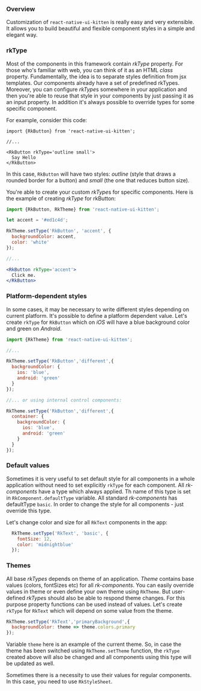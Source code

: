 ### Overview
Customization of `react-native-ui-kitten` is really easy and very extensible. 
It allows you to build beautiful and flexible component styles in a simple and elegant way.

### rkType

Most of the components in this framework contain *rkType* property.
For those who's familiar with web, you can think of it as an HTML *class* property.
Fundamentally, the idea is to separate styles definition from jsx templates.
Our components already have a set of predefined rkTypes. 
Moreover, you can configure *rkType*s somewhere in your application and then you're able to reuse that style in your components by just passing it as an input property.
In addition it's always possible to override types for some specific component.

For example, consider this code: 

```
import {RkButton} from 'react-native-ui-kitten';

//... 

<RkButton rkType='outline small'>
  Say Hello
</RkButton>

```

In this case, `RkButton` will have two styles: *outline* (style that 
draws a rounded border for a button) and *small* (the one that reduces button size).

You're able to create your custom *rkType*s for specific components.
Here is the example of creating *rkType* for rkButton:

```jsx
import {RkButton, RkTheme} from 'react-native-ui-kitten';

let accent = '#ed1c4d';

RkTheme.setType('RkButton', 'accent', {
  backgroundColor: accent,
  color: 'white'
});

//...

<RkButton rkType='accent'>
  Click me.
</RkButton>
```

### Platform-dependent styles

In some cases, it may be necessary to write different styles depending on current platform. It's possible to define a platform dependent value. Let's create `rkType` for `RkButton` which on *iOS* will have a blue background color and green on *Android*.

```jsx
import {RkTheme} from 'react-native-ui-kitten';

//...

RkTheme.setType('RkButton','different',{
  backgroundColor: {
    ios: 'blue',
    android: 'green'
  }
});

//... or using internal control components:

RkTheme.setType('RkButton','different',{
  container: {
    backgroundColor: {
      ios: 'blue',
      android: 'green'
    }
  }
});

```

### Default values
Sometimes it is very useful to set default style for all components in a whole application without need to set explicitly `rkType`
for each component. All *rk-components* have a type which always applied. Th name of this type is set in `RkComponent.defaultType` variable.
All standard *rk-components* has defaultType `basic`. In order to change the style for all components - just override this type.

Let's change color and size for all `RkText` components in the app:

```jsx
  RkTheme.setType('RkText', 'basic', {
    fontSize: 12,
    color: 'midnightblue'
  });
```

### Themes

All base *rkTypes* depends on theme of an application. *Theme* contains base values (colors, fontSizes etc) for all *rk-components*.
You can easily override values in theme or even define your own theme using `RkTheme`.
But user-defined *rkType*s should also be able to respond theme changes.
For this purpose property functions can be used instead of values.
Let's create `rkType` for `RkText` which will depend on some value from the theme.

```jsx
RkTheme.setType('RkText','primaryBackground',{
  backgroundColor: theme => theme.colors.primary
});
```

Variable `theme` here is an example of the current theme. So, in case the theme has been switched using `RkTheme.setTheme` function, the `rkType`
 created above will also be changed and all components using this type will be updated as well.

Sometimes there is a necessity to use their values for regular components. In this case, you need to use `RkStyleSheet`.
